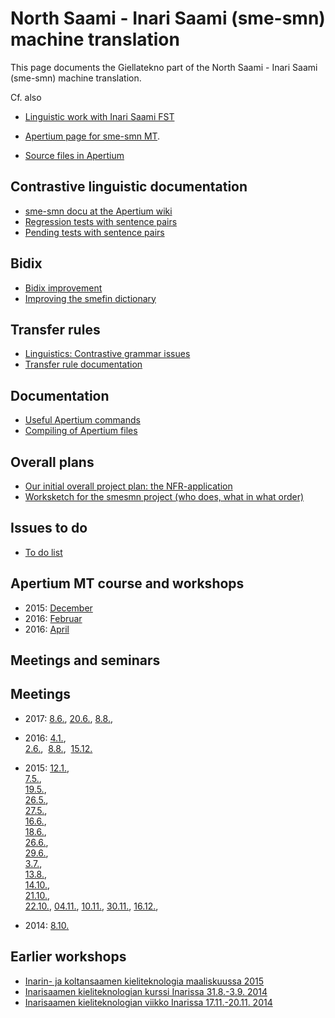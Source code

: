 North Saami - Inari Saami (sme-smn) machine translation
=======================================================

This page documents the Giellatekno part of the North Saami - Inari Saami (sme-smn) machine translation.


Cf. also

* [Linguistic work with Inari Saami FST](/lang/smn/j-smn.html)
* [Apertium page for sme-smn MT](http://wiki.apertium.org/wiki/North_Saami_and_Inari_Saami).


* [Source files in Apertium](https://github.com/apertium/apertium-sme-smn/)


## Contrastive linguistic documentation

* [sme-smn docu at the Apertium wiki](http://wiki.apertium.org/wiki/North_Saami_and_Inari_Saami)
* [Regression tests with sentence pairs](http://wiki.apertium.org/wiki/North_Saami_and_Inari_Saami/Regression_tests)
* [Pending tests with sentence pairs](http://wiki.apertium.org/wiki/North_Saami_and_Inari_Saami/Pending_tests)




## Bidix


* [Bidix improvement](BidixImprovementPlan.html)
* [Improving the smefin dictionary](SmefinImprovement.html)


## Transfer rules


* [Linguistics: Contrastive grammar issues](TransferProblems.html)
* [Transfer rule documentation](TransferRules.html)


## Documentation
* [Useful Apertium commands](UsefulCommands.html)
* [Compiling of Apertium files](../DailyCompilingOfApertiumFiles.html)




## Overall plans
* [Our initial overall project plan: the NFR-application](sme2smX_soeknad.pdf)
* [Worksketch for the smesmn project (who does, what in what order)](worksketch.html)


## Issues to do
* [To do list](todolist.html)






## Apertium MT course and workshops
* 2015: [December](../courses/courseDecember2015.html)
* 2016: [Februar](../courses/courseFebruar2016.html)
* 2016: [April](../courses/courseApril2016.html)






## Meetings and seminars


##  Meetings


* 2017: [8.6.](meetings/170608.html),
       [20.6.](meetings/170620.html),
       [8.8.](meetings/170808.html),


* 2016: [4.1.](meetings/160104.html),   
        [2.6.](meetings/160602.html),  
        [8.8.](meetings/160808.html),  
        [15.12.](meetings/161215.html)






* 2015: [12.1.](meetings/150112.html),  
        [ 7.5.](meetings/150507.html),  
        [19.5.](meetings/150519.html),  
        [26.5.](meetings/150526.html),  
        [27.5.](meetings/150527.html),  
        [16.6.](meetings/150616.html),  
        [18.6.](meetings/150618.html),  
        [26.6.](meetings/150626.html),  
        [29.6.](meetings/150629.html),  
         [3.7.](meetings/150703.html),  
         [13.8.](meetings/150813.html),  
         [14.10.](../../admin/giellatekno/151014.html),  
         [21.10.](../../admin/giellatekno/151021.html),  
         [22.10.](meetings/151022.html),
         [04.11.](../../admin/giellatekno/151104.html),
         [10.11.](meetings/151110.html),
         [30.11.](meetings/151130.html),
         [16.12.](meetings/151216.html),
* 2014: [8.10.](meetings/141008.html)


##  Earlier workshops


* [Inarin- ja koltansaamen kieliteknologia maaliskuussa 2015](InarinKoltanKieliteknologiaMaalis15.html)
* [Inarisaamen kieliteknologian kurssi Inarissa 31.8.-3.9. 2014](Inarinkieliteknologiakurssinohjelma.html)
* [Inarisaamen kieliteknologian viikko Inarissa 17.11.-20.11. 2014](InarinKieliteknologianViikkoMarraskuussa2014.html)











 

 
